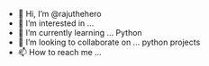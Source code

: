 - 👋 Hi, I’m @rajuthehero
- 👀 I’m interested in ...
- 🌱 I’m currently learning ... Python
- 💞️ I’m looking to collaborate on ... python projects 
- 📫 How to reach me ...

<!---
rajuthehero/rajuthehero is a ✨ special ✨ repository because its `README.md` (this file) appears on your GitHub profile.
You can click the Preview link to take a look at your changes.
--->
